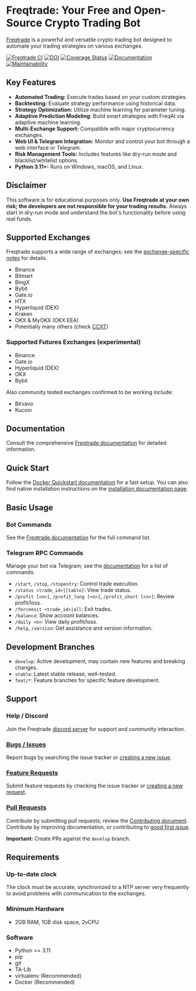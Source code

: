 # Freqtrade: Your Free and Open-Source Crypto Trading Bot

[Freqtrade](https://github.com/freqtrade/freqtrade) is a powerful and versatile crypto trading bot designed to automate your trading strategies on various exchanges.

[![Freqtrade CI](https://github.com/freqtrade/freqtrade/actions/workflows/ci.yml/badge.svg?branch=develop)](https://github.com/freqtrade/freqtrade/actions/)
[![DOI](https://joss.theoj.org/papers/10.21105/joss.04864/status.svg)](https://doi.org/10.21105/joss.04864)
[![Coverage Status](https://coveralls.io/repos/github/freqtrade/freqtrade/badge.svg?branch=develop&service=github)](https://coveralls.io/github/freqtrade/freqtrade?branch=develop)
[![Documentation](https://readthedocs.org/projects/freqtrade/badge/)](https://www.freqtrade.io)
[![Maintainability](https://api.codeclimate.com/v1/badges/5737e6d668200b7518ff/maintainability)](https://codeclimate.com/github/freqtrade/freqtrade/maintainability)

## Key Features

*   **Automated Trading:** Execute trades based on your custom strategies.
*   **Backtesting:** Evaluate strategy performance using historical data.
*   **Strategy Optimization:** Utilize machine learning for parameter tuning.
*   **Adaptive Prediction Modeling**: Build smart strategies with FreqAI via adaptive machine learning.
*   **Multi-Exchange Support:** Compatible with major cryptocurrency exchanges.
*   **Web UI & Telegram Integration:** Monitor and control your bot through a web interface or Telegram.
*   **Risk Management Tools:**  Includes features like dry-run mode and blacklist/whitelist options.
*   **Python 3.11+:** Runs on Windows, macOS, and Linux.

## Disclaimer

This software is for educational purposes only. **Use Freqtrade at your own risk; the developers are not responsible for your trading results.** Always start in dry-run mode and understand the bot's functionality before using real funds.

## Supported Exchanges

Freqtrade supports a wide range of exchanges; see the [exchange-specific notes](docs/exchanges.md) for details.

*   Binance
*   Bitmart
*   BingX
*   Bybit
*   Gate.io
*   HTX
*   Hyperliquid (DEX)
*   Kraken
*   OKX & MyOKX (OKX EEA)
*   Potentially many others (check [CCXT](https://github.com/ccxt/ccxt/))

### Supported Futures Exchanges (experimental)

*   Binance
*   Gate.io
*   Hyperliquid (DEX)
*   OKX
*   Bybit

Also community tested exchanges confirmed to be working include:
*   Bitvavo
*   Kucoin

## Documentation

Consult the comprehensive [Freqtrade documentation](https://www.freqtrade.io) for detailed information.

## Quick Start

Follow the [Docker Quickstart documentation](https://www.freqtrade.io/en/stable/docker_quickstart/) for a fast setup.  You can also find native installation instructions on the [installation documentation page](https://www.freqtrade.io/en/stable/installation/).

## Basic Usage

### Bot Commands

See the [Freqtrade documentation](https://www.freqtrade.io/en/stable/usage/) for the full command list.

### Telegram RPC Commands

Manage your bot via Telegram; see the [documentation](https://www.freqtrade.io/en/latest/telegram-usage/) for a list of commands.

*   `/start`, `/stop`, `/stopentry`: Control trade execution.
*   `/status <trade_id>|[table]`: View trade status.
*   `/profit [<n>]`, `/profit_long [<n>]`, `/profit_short [<n>]`: Review profit/loss.
*   `/forceexit <trade_id>|all`: Exit trades.
*   `/balance`: Show account balances.
*   `/daily <n>`: View daily profit/loss.
*   `/help`, `/version`:  Get assistance and version information.

## Development Branches

*   `develop`:  Active development, may contain new features and breaking changes.
*   `stable`:  Latest stable release, well-tested.
*   `feat/*`:  Feature branches for specific feature development.

## Support

### Help / Discord

Join the Freqtrade [discord server](https://discord.gg/p7nuUNVfP7) for support and community interaction.

### [Bugs / Issues](https://github.com/freqtrade/freqtrade/issues?q=is%3Aissue)

Report bugs by searching the issue tracker or [creating a new issue](https://github.com/freqtrade/freqtrade/issues/new/choose).

### [Feature Requests](https://github.com/freqtrade/freqtrade/labels/enhancement)

Submit feature requests by checking the issue tracker or [creating a new request](https://github.com/freqtrade/freqtrade/issues/new/choose).

### [Pull Requests](https://github.com/freqtrade/freqtrade/pulls)

Contribute by submitting pull requests; review the [Contributing document](https://github.com/freqtrade/freqtrade/blob/develop/CONTRIBUTING.md).  Contribute by improving documentation, or contributing to [good first issue](https://github.com/freqtrade/freqtrade/labels/good%20first%20issue).

**Important:**  Create PRs against the `develop` branch.

## Requirements

### Up-to-date clock

The clock must be accurate, synchronized to a NTP server very frequently to avoid problems with communication to the exchanges.

### Minimum Hardware

*   2GB RAM, 1GB disk space, 2vCPU

### Software

*   Python >= 3.11
*   pip
*   git
*   TA-Lib
*   virtualenv (Recommended)
*   Docker (Recommended)